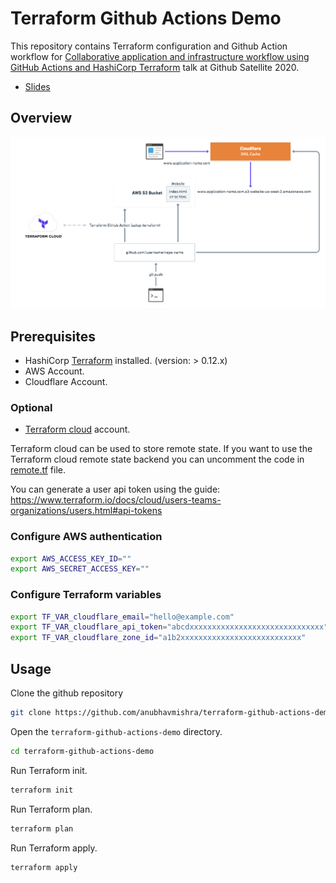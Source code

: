 # Terraform Github Actions Demo

This repository contains Terraform configuration and Github Action workflow for [Collaborative application and infrastructure workflow using GitHub Actions and HashiCorp Terraform](https://githubsatellite.com/schedule/#collaborative-application-and-infrastructure-workflow-using-github-actions-and-hashicorp-terraform) talk at Github Satellite 2020.

* [Slides](https://speakerdeck.com/anubhavmishra/collaborative-application-and-infrastructure-workflow-using-github-actions-and-hashicorp-terraform)

## Overview

![Overview](./images/overview.png "Overview")

## Prerequisites

* HashiCorp [Terraform](https://terraform.io/downloads.html) installed. (version: > 0.12.x)
* AWS Account.
* Cloudflare Account.

### Optional

* [Terraform cloud](https://app.terraform.io/signup/account) account.

Terraform cloud can be used to store remote state. If you want to use the Terraform cloud remote state backend
you can uncomment the code in [remote.tf](./remote.tf) file.

You can generate a user api token using the guide: https://www.terraform.io/docs/cloud/users-teams-organizations/users.html#api-tokens

### Configure AWS authentication

```bash
export AWS_ACCESS_KEY_ID=""
export AWS_SECRET_ACCESS_KEY=""
```

### Configure Terraform variables

```bash
export TF_VAR_cloudflare_email="hello@example.com"
export TF_VAR_cloudflare_api_token="abcdxxxxxxxxxxxxxxxxxxxxxxxxxxxxxx"
export TF_VAR_cloudflare_zone_id="a1b2xxxxxxxxxxxxxxxxxxxxxxxxxxx"
```

## Usage

Clone the github repository

```bash
git clone https://github.com/anubhavmishra/terraform-github-actions-demo.git
```

Open the `terraform-github-actions-demo` directory.

```bash
cd terraform-github-actions-demo
```

Run Terraform init.

```bash
terraform init
```

Run Terraform plan.

```bash
terraform plan
```

Run Terraform apply.

```bash
terraform apply
```
